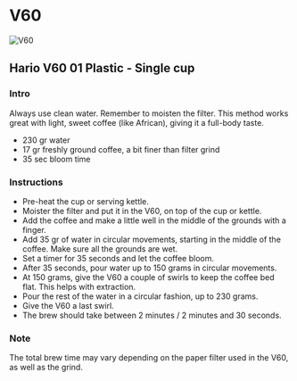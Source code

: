 # V60

![V60](https://rawcdn.githack.com/andmos/Coffee/27bfd82a30bdab2cde494e57d30e9cf4745d6de0/img/V60.svg)

## Hario V60 01 Plastic - Single cup

### Intro

Always use clean water. Remember to moisten the filter. This method works great with light, sweet coffee (like African), giving it a full-body taste.

* 230 gr water
* 17 gr freshly ground coffee, a bit finer than filter grind
* 35 sec bloom time

### Instructions

* Pre-heat the cup or serving kettle.
* Moister the filter and put it in the V60, on top of the cup or kettle.
* Add the coffee and make a little well in the middle of the grounds with a finger.
* Add 35 gr of water in circular movements, starting in the middle of the coffee. Make sure all the grounds are wet.
* Set a timer for 35 seconds and let the coffee bloom.
* After 35 seconds, pour water up to 150 grams in circular movements.
* At 150 grams, give the V60 a couple of swirls to keep the coffee bed flat. This helps with extraction.
* Pour the rest of the water in a circular fashion, up to 230 grams.
* Give the V60 a last swirl. 
* The brew should take between 2 minutes / 2 minutes and 30 seconds.

### Note

The total brew time may vary depending on the paper filter used in the V60, as well as the grind.
